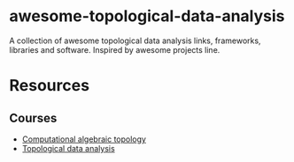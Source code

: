 # awesome-topological-data-analysis
A collection of awesome topological data analysis links, frameworks, libraries and software. Inspired by awesome projects line. 

# Resources

## Courses

* [Computational algebraic topology](http://www.drmichaelrobinson.net/math496spring2016.html)
* [Topological data analysis](http://www-pequan.lip6.fr/~tierny/topologicalDataAnalysisClass.html)

